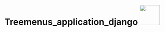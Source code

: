 # Treemenus_application_django <img src="https://cdn-user84060.skyeng.ru/uploads/5fdb29ffa122b628754296.png" width=64>
